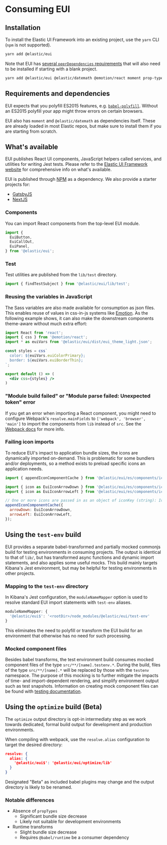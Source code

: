 # Consuming EUI

## Installation

To install the Elastic UI Framework into an existing project, use the `yarn` CLI (`npm` is not supported).

```bash
yarn add @elastic/eui
```

Note that EUI has [several `peerDependencies` requirements](package.json) that will also need to be installed if starting with a blank project.

```bash
yarn add @elastic/eui @elastic/datemath @emotion/react moment prop-types
```

## Requirements and dependencies

EUI expects that you polyfill ES2015 features, e.g. [`babel-polyfill`](https://babeljs.io/docs/usage/polyfill/). Without an ES2015 polyfill your app might throw errors on certain browsers.

EUI also has `moment` and `@elastic/datemath` as dependencies itself. These are already loaded in most Elastic repos, but make sure to install them if you are starting from scratch.

## What's available

EUI publishes React UI components, JavaScript helpers called services, and utilities for writing Jest tests. Please refer to the [Elastic UI Framework website](https://elastic.github.io/eui) for comprehensive info on what's available.

EUI is published through [NPM](https://www.npmjs.com/package/@elastic/eui) as a dependency. We also provide a starter projects for:
- [GatsbyJS](https://github.com/elastic/gatsby-eui-starter)
- [NextJS](https://github.com/elastic/next-eui-starter)

### Components

You can import React components from the top-level EUI module.

```js
import {
  EuiButton,
  EuiCallOut,
  EuiPanel,
} from '@elastic/eui';
```

### Test

Test utilities are published from the `lib/test` directory.

```js
import { findTestSubject } from '@elastic/eui/lib/test';
```

### Reusing the variables in JavaScript

The Sass variables are also made available for consumption as json files. This enables reuse of values in css-in-js systems like [Emotion](https://emotion.sh/). As the following example shows, it can also make the downstream components theme-aware without much extra effort:

```jsx
import React from 'react';
import { css } from '@emotion/react';
import * as euiVars from '@elastic/eui/dist/eui_theme_light.json';

const styles = css`
  color: ${euiVars.euiColorPrimary};
  border: ${euiVars.euiBorderThin};
`;

export default () => (
  <div css={styles} />
)
```

### "Module build failed" or "Module parse failed: Unexpected token" error

If you get an error when importing a React component, you might need to configure Webpack's `resolve.mainFields` to `['webpack', 'browser', 'main']` to import the components from `lib` instead of `src`. See the [Webpack docs](https://webpack.js.org/configuration/resolve/#resolve-mainfields) for more info.

### Failing icon imports

To reduce EUI's impact to application bundle sizes, the icons are dynamically imported on-demand. This is problematic for some bundlers and/or deployments, so a method exists to preload specific icons an application needs.

```js
import { appendIconComponentCache } from '@elastic/eui/es/components/icon/icon';

import { icon as EuiIconArrowDown } from '@elastic/eui/es/components/icon/assets/arrow_down';
import { icon as EuiIconArrowLeft } from '@elastic/eui/es/components/icon/assets/arrow_left';

// One or more icons are passed in as an object of iconKey (string): IconComponent
appendIconComponentCache({
  arrowDown: EuiIconArrowDown,
  arrowLeft: EuiIconArrowLeft,
});
```

## Using the `test-env` build

EUI provides a separate babel-transformed and partially mocked commonjs build for testing environments in consuming projects. The output is identical to that of `lib/`, but has transformed async functions and dynamic import statements, and also applies some useful mocks. This build mainly targets Kibana's Jest environment, but may be helpful for testing environments in other projects.

### Mapping to the `test-env` directory

In Kibana's Jest configuration, the `moduleNameMapper` option is used to resolve standard EUI import statements with `test-env` aliases.

```js
moduleNameMapper: {
  '@elastic/eui$': '<rootDir>/node_modules/@elastic/eui/test-env'
}
```

This eliminates the need to polyfill or transform the EUI build for an environment that otherwise has no need for such processing.

### Mocked component files

Besides babel transforms, the test environment build consumes mocked component files of the type `src/**/[name].testenv.*`. During the build, files of the type `src/**/[name].*` will be replaced by those with the `testenv` namespace. The purpose of this mocking is to further mitigate the impacts of time- and import-dependent rendering, and simplify environment output such as test snapshots. Information on creating mock component files can be found with [testing documentation](testing.md).

## Using the `optimize` build (Beta)

The `optimize` output directory is opt-in intermediaty step as we work towards dedicated, formal build output for development and production environments.

When compiling with webpack, use the `resolve.alias` configuration to target the desired directory:

```json
resolve: {
  alias: {
    '@elastic/eui$': '@elastic/eui/optimize/lib'
  }
}
```

Designated "Beta" as included babel plugins may change and the output directory is likely to be renamed.

### Notable differences

* Absence of `propTypes`
  * Significant bundle size decrease
  * Likely not suitable for development environments
* Runtime transforms
  * Slight bundle size decrease
  * Requires `@babel/runtime` be a consumer dependency
